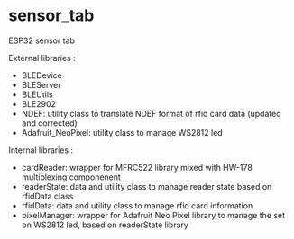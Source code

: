 # sensor_tab
ESP32 sensor tab

External libraries : 
* BLEDevice
* BLEServer
* BLEUtils
* BLE2902
* NDEF: utility class to translate NDEF format of rfid card data (updated and corrected)
* Adafruit_NeoPixel: utility class to manage WS2812 led

Internal libraries : 
* cardReader: wrapper for MFRC522 library mixed with HW-178 multiplexing componenent
* readerState: data and utility class to manage reader state based on rfidData class
* rfidData: data and utility class to manage rfid card information
* pixelManager: wrapper for Adafruit Neo Pixel library to manage the set on WS2812 led, based on readerState library

